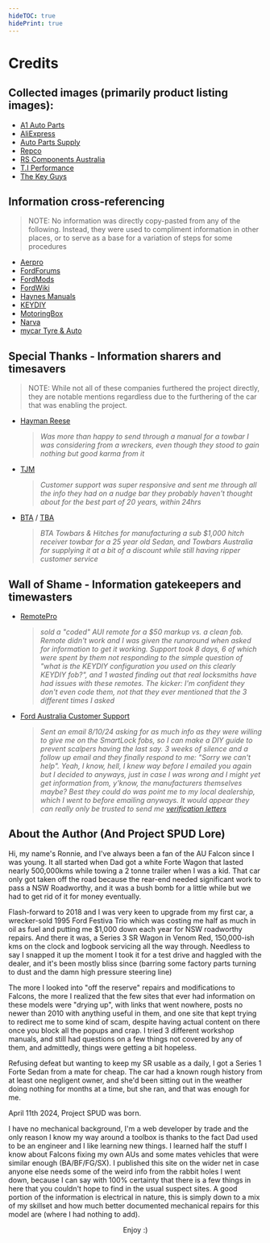 ```yaml
---
hideTOC: true
hidePrint: true
---
```


# Credits

## Collected images (primarily product listing images):

- [A1 Auto Parts](https://www.a1auto-parts.com.au/)
- [AliExpress](https://www.aliexpress.com/)
- [Auto Parts Supply](https://www.autopartssupply.com.au/)
- [Repco](https://www.repco.com.au/)
- [RS Components Australia](https://au.rs-online.com/)
- [T.I Performance](https://www.tiperformance.com.au/)
- [The Key Guys](https://www.thekeyguys.com.au/)

## Information cross-referencing

> NOTE: No information was directly copy-pasted from any of the following. Instead, they were used to compliment information in other places, or to serve as a base for a variation of steps for some procedures

- [Aerpro](https://aerpro.com/)
- [FordForums](https://www.fordforums.com.au/)
- [FordMods](https://www.fordmods.com/)
- [FordWiki](https://www.fordwiki.co.uk/)
- [Haynes Manuals](https://haynes.com/en-au/ford/falcon/1998-2002-petrol)
- [KEYDIY](https://www.keydiy.com/)
- [MotoringBox](https://www.motoringbox.com/)
- [Narva](https://www.narva.com.au/)
- [mycar Tyre & Auto](https://www.mycar.com.au/)

## <span class="good-highlight">Special Thanks - Information sharers and timesavers </span>

> NOTE: While not all of these companies furthered the project directly, they are notable mentions regardless due to the furthering of the car that was enabling the project.

- [Hayman Reese](https://haymanreese.com.au/)
  > *Was more than happy to send through a manual for a towbar I was considering from a wreckers, even though they stood to gain nothing but good karma from it*
- [TJM](https://www.tjm.com.au/)
  > *Customer support was super responsive and sent me through all the info they had on a nudge bar they probably haven't thought about for the best part of 20 years, within 24hrs*
- [BTA](https://btatowbars.com/) / [TBA](https://www.towbarsaustralia.com.au/)
  > *BTA Towbars & Hitches for manufacturing a sub $1,000 hitch receiver towbar for a 25 year old Sedan, and Towbars Australia for supplying it at a bit of a discount while still having ripper customer service*

## <span class="bad-highlight">Wall of Shame - Information gatekeepers and timewasters</span>
- [RemotePro](https://www.remotepro.com.au/)
  > *sold a "coded" AUI remote for a $50 markup vs. a clean fob. Remote didn't work and I was given the runaround when asked for information to get it working. Support took 8 days, 6 of which were spent by them not responding to the simple question of "what is the KEYDIY configuration you used on this clearly KEYDIY fob?", and 1 wasted finding out that real locksmiths have had issues with these remotes. The kicker: I'm confident they don't even code them, not that they ever mentioned that the 3 different times I asked*

- [Ford Australia Customer Support](mailto:foacust1@ford.com)
  > *Sent an email 8/10/24 asking for as much info as they were willing to give me on the SmartLock fobs, so I can make a DIY guide to prevent scalpers having the last say. 3 weeks of silence and a follow up email and they finally respond to me: "Sorry we can't help". Yeah, I know, hell, I knew way before I emailed you again but I decided to anyways, just in case I was wrong and I might yet get information from, y'know, the manufacturers themselves maybe? Best they could do was point me to my local dealership, which I went to before emailing anyways. It would appear they can really only be trusted to send me [verification letters](./Miscellaneous/VerificationLetter/Verification.md)*

## About the Author (And Project SPUD Lore)

Hi, my name's Ronnie, and I've always been a fan of the AU Falcon since I was young. It all started when Dad got a white Forte Wagon that lasted nearly 500,000kms while towing a 2 tonne trailer when I was a kid. That car only got taken off the road because the rear-end needed significant work to pass a NSW Roadworthy, and it was a bush bomb for a little while but we had to get rid of it for money eventually.

Flash-forward to 2018 and I was very keen to upgrade from my first car, a wrecker-sold 1995 Ford Festiva Trio which was costing me half as much in oil as fuel and putting me $1,000 down each year for NSW roadworthy repairs. And there it was, a Series 3 SR Wagon in Venom Red, 150,000-ish kms on the clock and logbook servicing all the way through. Needless to say I snapped it up the moment I took it for a test drive and haggled with the dealer, and it's been mostly bliss since (barring some factory parts turning to dust and the damn high pressure steering line)

The more I looked into "off the reserve" repairs and modifications to Falcons, the more I realized that the few sites that ever had information on these models were "drying up", with links that went nowhere, posts no newer than 2010 with anything useful in them, and one site that kept trying to redirect me to some kind of scam, despite having actual content on there once you block all the popups and crap. I tried 3 different workshop manuals, and still had questions on a few things not covered by any of them, and admittedly, things were getting a bit hopeless.

Refusing defeat but wanting to keep my SR usable as a daily, I got a Series 1 Forte Sedan from a mate for cheap. The car had a known rough history from at least one negligent owner, and she'd been sitting out in the weather doing nothing for months at a time, but she ran, and that was enough for me.

April 11th 2024, Project SPUD was born.

I have no mechanical background, I'm a web developer by trade and the only reason I know my way around a toolbox is thanks to the fact Dad used to be an engineer and I like learning new things. I learned half the stuff I know about Falcons fixing my own AUs and some mates vehicles that were similar enough (BA/BF/FG/SX). I published this site on the wider net in case anyone else needs some of the weird info from the rabbit holes I went down, because I can say with 100% certainty that there is a few things in here that you couldn't hope to find in the usual suspect sites. A good portion of the information is electrical in nature, this is simply down to a mix of my skillset and how much better documented mechanical repairs for this model are (where I had nothing to add).

<center>Enjoy :)</center>
